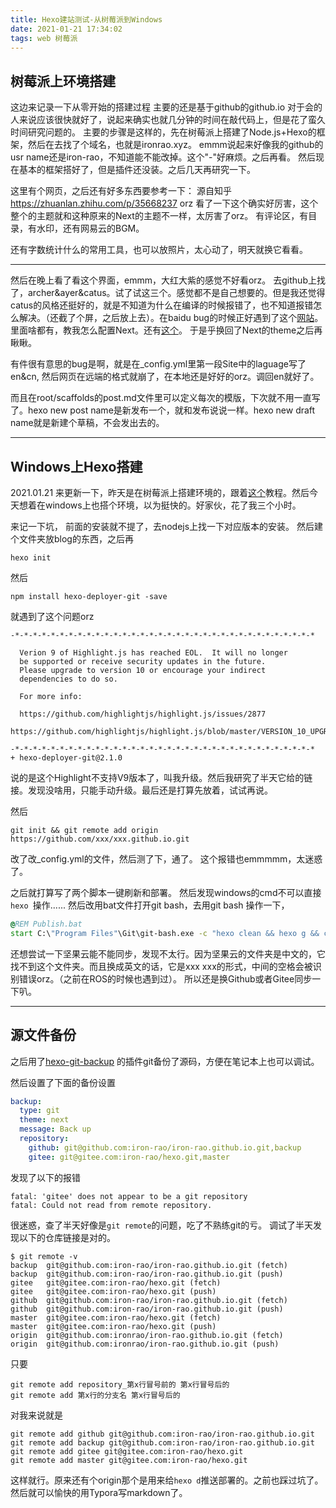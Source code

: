 ```yaml
---
title: Hexo建站测试-从树莓派到Windows
date: 2021-01-21 17:34:02
tags: web 树莓派
---
```

## 树莓派上环境搭建

这边来记录一下从零开始的搭建过程
主要的还是基于github的github.io
对于会的人来说应该很快就好了，说起来确实也就几分钟的时间在敲代码上，但是花了蛮久时间研究问题的。
主要的步骤是这样的，先在树莓派上搭建了Node.js+Hexo的框架，然后在去找了个域名，也就是ironrao.xyz。
emmm说起来好像我的github的usr name还是iron-rao，不知道能不能改掉。这个"-"好麻烦。之后再看。
然后现在基本的框架搭好了，但是插件还没装。之后几天再研究一下。

这里有个网页，之后还有好多东西要参考一下：
源自知乎
https://zhuanlan.zhihu.com/p/35668237
orz 看了一下这个确实好厉害，这个整个的主题就和这种原来的Next的主题不一样，太厉害了orz。
有评论区，有目录，有水印，还有网易云的BGM。

还有字数统计什么的常用工具，也可以放照片，太心动了，明天就换它看看。

---

然后在晚上看了看这个界面，emmm，大红大紫的感觉不好看orz。
去github上找了，archer&ayer&catus。试了试这三个。感觉都不是自己想要的。但是我还觉得catus的风格还挺好的，就是不知道为什么在编译的时候报错了，也不知道报错怎么解决。（还截了个屏，之后放上去）。在baidu bug的时候正好遇到了这个[网站](https://www.jianshu.com/p/9f0e90cc32c2)。
里面啥都有，教我怎么配置Next。还有[这个](https://io-oi.me/tech/hexo-next-optimization/)。
于是乎换回了Next的theme之后再瞅瞅。

有件很有意思的bug是啊，就是在_config.yml里第一段Site中的laguage写了en&cn, 然后网页在远端的格式就崩了，在本地还是好好的orz。调回en就好了。

而且在root/scaffolds的post.md文件里可以定义每次的模版，下次就不用一直写了。hexo new post name是新发布一个，就和发布说说一样。hexo new draft name就是新建个草稿，不会发出去的。

---
## Windows上Hexo搭建

2021.01.21
来更新一下，昨天是在树莓派上搭建环境的，跟着[这个](https://zhuanlan.zhihu.com/p/108550672)教程。然后今天想着在windows上也搭个环境，以为挺快的。好家伙，花了我三个小时。

来记一下坑，
前面的安装就不提了，去nodejs上找一下对应版本的安装。
然后建个文件夹放blog的东西，之后再
```shell
hexo init
```
然后
```shell
npm install hexo-deployer-git -save
```
就遇到了这个问题orz
```shell
-*-*-*-*-*-*-*-*-*-*-*-*-*-*-*-*-*-*-*-*-*-*-*-*-*-*-*-*-*-*-*-*-*-*

  Verion 9 of Highlight.js has reached EOL.  It will no longer
  be supported or receive security updates in the future.
  Please upgrade to version 10 or encourage your indirect
  dependencies to do so.

  For more info:

  https://github.com/highlightjs/highlight.js/issues/2877
  https://github.com/highlightjs/highlight.js/blob/master/VERSION_10_UPGRADE.md

-*-*-*-*-*-*-*-*-*-*-*-*-*-*-*-*-*-*-*-*-*-*-*-*-*-*-*-*-*-*-*-*-*-*
+ hexo-deployer-git@2.1.0
```
说的是这个Highlight不支持V9版本了，叫我升级。然后我研究了半天它给的链接。发现没啥用，只能手动升级。最后还是打算先放着，试试再说。

然后
```shell
git init && git remote add origin https://github.com/xxx/xxx.github.io.git
```
改了改_config.yml的文件，然后测了下，通了。
这个报错也emmmmm，太迷惑了。

之后就打算写了两个脚本一键刷新和部署。
然后发现windows的cmd不可以直接`hexo `操作......
然后改用bat文件打开git bash，去用git bash 操作一下，
```bat
@REM Publish.bat
start C:\"Program Files"\Git\git-bash.exe -c "hexo clean && hexo g && cp CNAME public && hexo d"
```

还想尝试一下坚果云能不能同步，发现不太行。因为坚果云的文件夹是中文的，它找不到这个文件夹。而且换成英文的话，它是xxx xxx的形式，中间的空格会被识别错误orz。（之前在ROS的时候也遇到过）。
所以还是换Github或者Gitee同步一下叭。

---

## 源文件备份

之后用了[hexo-git-backup](https://github.com/coneycode/hexo-git-backup) 的插件git备份了源码，方便在笔记本上也可以调试。

然后设置了下面的备份设置

```yml
backup:
  type: git
  theme: next
  message: Back up 
  repository:
    github: git@github.com:iron-rao/iron-rao.github.io.git,backup
    gitee: git@gitee.com:iron-rao/hexo.git,master
```
发现了以下的报错
```log
fatal: 'gitee' does not appear to be a git repository
fatal: Could not read from remote repository.
```
很迷惑，查了半天好像是`git remote`的问题，吃了不熟练git的亏。
调试了半天发现以下的仓库链接是对的。

```log
$ git remote -v
backup  git@github.com:iron-rao/iron-rao.github.io.git (fetch)
backup  git@github.com:iron-rao/iron-rao.github.io.git (push)
gitee   git@gitee.com:iron-rao/hexo.git (fetch)
gitee   git@gitee.com:iron-rao/hexo.git (push)
github  git@github.com:iron-rao/iron-rao.github.io.git (fetch)
github  git@github.com:iron-rao/iron-rao.github.io.git (push)
master  git@gitee.com:iron-rao/hexo.git (fetch)
master  git@gitee.com:iron-rao/hexo.git (push)
origin  git@github.com:ironrao/iron-rao.github.io.git (fetch)
origin  git@github.com:ironrao/iron-rao.github.io.git (push)
```

只要

```
git remote add repository_第x行冒号前的 第x行冒号后的
git remote add 第x行的分支名 第x行冒号后的
```
对我来说就是
```
git remote add github git@github.com:iron-rao/iron-rao.github.io.git
git remote add backup git@github.com:iron-rao/iron-rao.github.io.git
git remote add gitee git@gitee.com:iron-rao/hexo.git
git remote add master git@gitee.com:iron-rao/hexo.git
```
这样就行。原来还有个origin那个是用来给`hexo d`推送部署的。之前也踩过坑了。
然后就可以愉快的用Typora写markdown了。